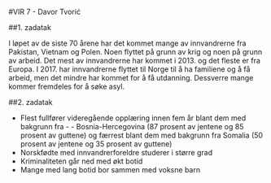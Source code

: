 #VIR 7 - Davor Tvorić

##1. zadatak

I løpet av de siste 70 årene har det kommet mange av innvandrerne fra Pakistan, Vietnam og Polen. Noen flyttet på grunn av krig og noen på grunn av arbeid. Det mest av innvandrerne har kommet i 2013. og det fleste er fra Europa. I 2017. har innvandrerne flyttet til Norge til å ha familiene og å få arbeid, men det mindre har kommet for å få utdanning. Dessverre mange kommer fremdeles for å søke asyl.

##2. zadatak

- Flest fullfører videregående opplæring innen fem år blant dem med bakgrunn fra - - Bosnia-Hercegovina (87 prosent av jentene og 85 prosent av guttene) og færrest blant dem med bakgrunn fra Somalia (50 prosent av jentene og 35 prosent av guttene)
- Norskfødte med innvandrerforeldre studerer i større grad
- Kriminaliteten går ned med økt botid
- Mange med lang botid bor sammen med voksne barn